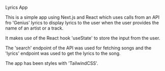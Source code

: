 Lyrics App

This is a simple app using Next.js and React which uses calls from an API fro 'Genius' lyrics to display lyrics to the user when the user provides the name of an artist or a track. 

It makes use of the React hook 'useState' to store the input from the user.

The 'search' endpoint of the API was used for fetching songs and the 'lyrics' endpoint was used to get the lyrics to the song.

The app has been styles with 'TailwindCSS'.
